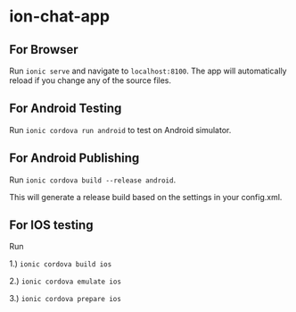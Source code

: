 # ion-chat-app

## For Browser

Run `ionic serve` and navigate to `localhost:8100`. The app will automatically reload if you change any of the source files.

## For Android Testing

Run `ionic cordova run android` to test on Android simulator.

## For Android Publishing

Run `ionic cordova build --release android`.

This will generate a release build based on the settings in your config.xml.


## For IOS testing

Run 

1.) `ionic cordova build ios`

2.) `ionic cordova emulate ios`

3.) `ionic cordova prepare ios`
